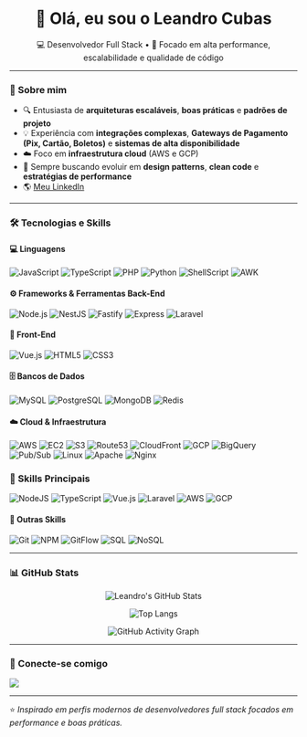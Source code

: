 <h1 align="center">👋 Olá, eu sou o Leandro Cubas</h1>

<p align="center">
  💻 Desenvolvedor Full Stack • 🚀 Focado em alta performance, escalabilidade e qualidade de código
</p>

---

### 🌱 Sobre mim

- 🔍 Entusiasta de **arquiteturas escaláveis**, **boas práticas** e **padrões de projeto**
- 💡 Experiência com **integrações complexas**, **Gateways de Pagamento (Pix, Cartão, Boletos)** e **sistemas de alta disponibilidade**
- ☁️ Foco em **infraestrutura cloud** (AWS e GCP)
- 🧠 Sempre buscando evoluir em **design patterns**, **clean code** e **estratégias de performance**
- 🌎 [Meu LinkedIn](https://www.linkedin.com/in/leandro-cubas)

---

### 🛠️ Tecnologias e Skills

#### 💻 Linguagens
![JavaScript](https://img.shields.io/badge/JavaScript-FFD43B?style=for-the-badge&logo=javascript&logoColor=black)
![TypeScript](https://img.shields.io/badge/TypeScript-3178C6?style=for-the-badge&logo=typescript&logoColor=white)
![PHP](https://img.shields.io/badge/PHP-777BB4?style=for-the-badge&logo=php&logoColor=white)
![Python](https://img.shields.io/badge/Python-3776AB?style=for-the-badge&logo=python&logoColor=white)
![ShellScript](https://img.shields.io/badge/Shell_Script-4EAA25?style=for-the-badge&logo=gnu-bash&logoColor=white)
![AWK](https://img.shields.io/badge/AWK-000000?style=for-the-badge)

#### ⚙️ Frameworks & Ferramentas Back-End
![Node.js](https://img.shields.io/badge/Node.js-339933?style=for-the-badge&logo=node.js&logoColor=white)
![NestJS](https://img.shields.io/badge/NestJS-E0234E?style=for-the-badge&logo=nestjs&logoColor=white)
![Fastify](https://img.shields.io/badge/Fastify-000000?style=for-the-badge&logo=fastify&logoColor=white)
![Express](https://img.shields.io/badge/Express-404D59?style=for-the-badge)
![Laravel](https://img.shields.io/badge/Laravel-FF2D20?style=for-the-badge&logo=laravel&logoColor=white)

#### 🎨 Front-End
![Vue.js](https://img.shields.io/badge/Vue.js-4FC08D?style=for-the-badge&logo=vue.js&logoColor=white)
![HTML5](https://img.shields.io/badge/HTML5-E34F26?style=for-the-badge&logo=html5&logoColor=white)
![CSS3](https://img.shields.io/badge/CSS3-1572B6?style=for-the-badge&logo=css3&logoColor=white)

#### 🗄️ Bancos de Dados
![MySQL](https://img.shields.io/badge/MySQL-005C84?style=for-the-badge&logo=mysql&logoColor=white)
![PostgreSQL](https://img.shields.io/badge/PostgreSQL-316192?style=for-the-badge&logo=postgresql&logoColor=white)
![MongoDB](https://img.shields.io/badge/MongoDB-4EA94B?style=for-the-badge&logo=mongodb&logoColor=white)
![Redis](https://img.shields.io/badge/Redis-DC382D?style=for-the-badge&logo=redis&logoColor=white)

#### ☁️ Cloud & Infraestrutura
![AWS](https://img.shields.io/badge/AWS-232F3E?style=for-the-badge&logo=amazon-aws&logoColor=white)
![EC2](https://img.shields.io/badge/EC2-FF9900?style=for-the-badge&logo=amazon-ec2&logoColor=white)
![S3](https://img.shields.io/badge/S3-569A31?style=for-the-badge&logo=amazon-s3&logoColor=white)
![Route53](https://img.shields.io/badge/Route_53-232F3E?style=for-the-badge&logo=amazon-route53&logoColor=white)
![CloudFront](https://img.shields.io/badge/CloudFront-FF9900?style=for-the-badge&logo=amazon-cloudfront&logoColor=white)
![GCP](https://img.shields.io/badge/GCP-4285F4?style=for-the-badge&logo=google-cloud&logoColor=white)
![BigQuery](https://img.shields.io/badge/BigQuery-669DF6?style=for-the-badge&logo=google-bigquery&logoColor=white)
![Pub/Sub](https://img.shields.io/badge/Pub/Sub-34A853?style=for-the-badge)
![Linux](https://img.shields.io/badge/Linux-FCC624?style=for-the-badge&logo=linux&logoColor=black)
![Apache](https://img.shields.io/badge/Apache-D22128?style=for-the-badge&logo=apache&logoColor=white)
![Nginx](https://img.shields.io/badge/Nginx-009639?style=for-the-badge&logo=nginx&logoColor=white)

### 🚀 Skills Principais
![NodeJS](https://img.shields.io/badge/Node.js-339933?style=for-the-badge&logo=node.js&logoColor=white)
![TypeScript](https://img.shields.io/badge/TypeScript-007ACC?style=for-the-badge&logo=typescript&logoColor=white)
![Vue.js](https://img.shields.io/badge/Vue.js-35495E?style=for-the-badge&logo=vue.js&logoColor=4FC08D)
![Laravel](https://img.shields.io/badge/Laravel-FF2D20?style=for-the-badge&logo=laravel&logoColor=white)
![AWS](https://img.shields.io/badge/AWS-232F3E?style=for-the-badge&logo=amazon-aws&logoColor=FF9900)
![GCP](https://img.shields.io/badge/GCP-4285F4?style=for-the-badge&logo=google-cloud&logoColor=white)

#### 🧩 Outras Skills
![Git](https://img.shields.io/badge/GIT-E44C30?style=for-the-badge&logo=git&logoColor=white)
![NPM](https://img.shields.io/badge/NPM-CB3837?style=for-the-badge&logo=npm&logoColor=white)
![GitFlow](https://img.shields.io/badge/GitFlow-2F80ED?style=for-the-badge)
![SQL](https://img.shields.io/badge/SQL-336791?style=for-the-badge&logo=database&logoColor=white)
![NoSQL](https://img.shields.io/badge/NoSQL-000000?style=for-the-badge)

---

### 📊 GitHub Stats

<div align="center">
  
  ![Leandro's GitHub Stats](https://github-readme-stats.vercel.app/api?username=leandrocubas&show_icons=true&theme=tokyonight&hide_border=true&count_private=true)
  
  ![Top Langs](https://github-readme-stats.vercel.app/api/top-langs/?username=leandrocubas&layout=compact&theme=tokyonight&hide_border=true)

![GitHub Activity Graph](https://github-readme-activity-graph.vercel.app/graph?username=leandro-cubas&theme=react-dark&hide_border=true)

</div>

---

### 🤝 Conecte-se comigo

<a href="https://www.linkedin.com/in/leandro-cubas">
  <img src="https://img.shields.io/badge/LinkedIn-Leandro_Cubas-0A66C2?style=for-the-badge&logo=linkedin&logoColor=white">
</a>

---

⭐️ _Inspirado em perfis modernos de desenvolvedores full stack focados em performance e boas práticas._
